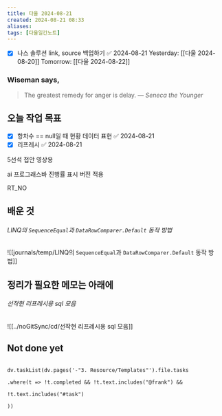 ```yaml
---
title: 다울 2024-08-21
created: 2024-08-21 08:33
aliases: 
tags: [다울일간노트]
---
```

- [x] 나스 솔루션 link, source 백업하기 ✅ 2024-08-21
Yesterday: [[다울 2024-08-20]]
Tomorrow: [[다울 2024-08-22]]

### Wiseman says,
> The greatest remedy for anger is delay.
> — <cite>Seneca the Younger</cite>


## 오늘 작업 목표
- [x] 항차수 == null일 때 현황 데이터 표현 ✅ 2024-08-21
- [x] 리프레시 ✅ 2024-08-21

5선석
접안
영상용

ai 프로그래스바 진행률 표시 버전 적용

RT_NO


## 배운 것
###### LINQ의 `SequenceEqual`과 `DataRowComparer.Default` 동작 방법
![[journals/temp/LINQ의 `SequenceEqual`과 `DataRowComparer.Default` 동작 방법]]



## 정리가 필요한 메모는 아래에

###### 선작현 리프레시용 sql 모음
![[../noGitSync/cd/선작현 리프레시용 sql 모음]]


## Not done yet

```dataviewjs

dv.taskList(dv.pages('-"3. Resource/Templates"').file.tasks

.where(t => !t.completed && !t.text.includes("@frank") &&

!t.text.includes("#task")

))

```
